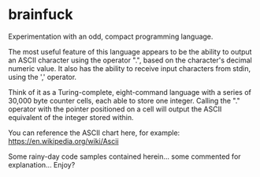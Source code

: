 brainfuck
=========

Experimentation with an odd, compact programming language.

The most useful feature of this language appears to be the ability to output an ASCII character using the operator ".", based on the character's decimal numeric value. It also has the ability to receive input characters from stdin, using the ',' operator.

Think of it as a Turing-complete, eight-command language with a series of 30,000 byte counter cells, each able to store one integer. Calling the "." operator with the pointer positioned on a cell will output the ASCII equivalent of the integer stored within. 

You can reference the ASCII chart here, for example:
https://en.wikipedia.org/wiki/Ascii

Some rainy-day code samples contained herein... some commented for explanation... Enjoy?
